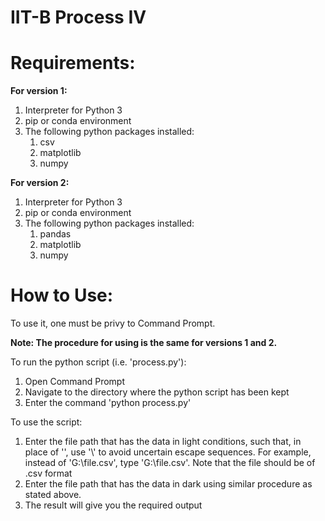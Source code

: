 # IIT-B Process IV

# Requirements:

**For version 1:**

1. Interpreter for Python 3
2. pip or conda environment
3. The following python packages installed:
    1. csv
    2. matplotlib
    3. numpy

**For version 2:**

1. Interpreter for Python 3
2. pip or conda environment
3. The following python packages installed:
    1. pandas
    2. matplotlib
    3. numpy

# How to Use:

To use it, one must be privy to Command Prompt.

**Note: The procedure for using is the same for versions 1 and 2.**

To run the python script (i.e. 'process.py'):
1. Open Command Prompt
2. Navigate to the directory where the python script has been kept
3. Enter the command 'python process.py'

To use the script:
1. Enter the file path that has the data in light conditions, such that, in place of '\', use '\\' to avoid uncertain escape sequences. For example, instead of 'G:\file.csv', type 'G:\\file.csv'. Note that the file should be of .csv format
2. Enter the file path that has the data in dark using similar procedure as stated above.
3. The result will give you the required output